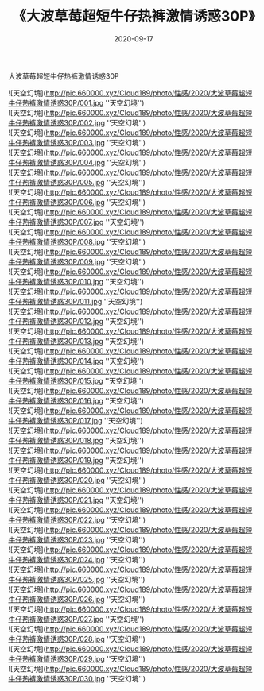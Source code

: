 ﻿---
layout: post
title:  《大波草莓超短牛仔热裤激情诱惑30P》
date:   2020-09-17
img: http://pic.660000.xyz/Cloud189/photo/性感/2020/大波草莓超短牛仔热裤激情诱惑30P/000.jpg
categories: [美女, 性感, 泳衣]
---

大波草莓超短牛仔热裤激情诱惑30P



![天空幻境](http://pic.660000.xyz/Cloud189/photo/性感/2020/大波草莓超短牛仔热裤激情诱惑30P/001.jpg ''天空幻境'') <br>
![天空幻境](http://pic.660000.xyz/Cloud189/photo/性感/2020/大波草莓超短牛仔热裤激情诱惑30P/002.jpg ''天空幻境'') <br>
![天空幻境](http://pic.660000.xyz/Cloud189/photo/性感/2020/大波草莓超短牛仔热裤激情诱惑30P/003.jpg ''天空幻境'') <br>
![天空幻境](http://pic.660000.xyz/Cloud189/photo/性感/2020/大波草莓超短牛仔热裤激情诱惑30P/004.jpg ''天空幻境'') <br>
![天空幻境](http://pic.660000.xyz/Cloud189/photo/性感/2020/大波草莓超短牛仔热裤激情诱惑30P/005.jpg ''天空幻境'') <br>
![天空幻境](http://pic.660000.xyz/Cloud189/photo/性感/2020/大波草莓超短牛仔热裤激情诱惑30P/006.jpg ''天空幻境'') <br>
![天空幻境](http://pic.660000.xyz/Cloud189/photo/性感/2020/大波草莓超短牛仔热裤激情诱惑30P/007.jpg ''天空幻境'') <br>
![天空幻境](http://pic.660000.xyz/Cloud189/photo/性感/2020/大波草莓超短牛仔热裤激情诱惑30P/008.jpg ''天空幻境'') <br>
![天空幻境](http://pic.660000.xyz/Cloud189/photo/性感/2020/大波草莓超短牛仔热裤激情诱惑30P/009.jpg ''天空幻境'') <br>
![天空幻境](http://pic.660000.xyz/Cloud189/photo/性感/2020/大波草莓超短牛仔热裤激情诱惑30P/010.jpg ''天空幻境'') <br>
![天空幻境](http://pic.660000.xyz/Cloud189/photo/性感/2020/大波草莓超短牛仔热裤激情诱惑30P/011.jpg ''天空幻境'') <br>
![天空幻境](http://pic.660000.xyz/Cloud189/photo/性感/2020/大波草莓超短牛仔热裤激情诱惑30P/012.jpg ''天空幻境'') <br>
![天空幻境](http://pic.660000.xyz/Cloud189/photo/性感/2020/大波草莓超短牛仔热裤激情诱惑30P/013.jpg ''天空幻境'') <br>
![天空幻境](http://pic.660000.xyz/Cloud189/photo/性感/2020/大波草莓超短牛仔热裤激情诱惑30P/014.jpg ''天空幻境'') <br>
![天空幻境](http://pic.660000.xyz/Cloud189/photo/性感/2020/大波草莓超短牛仔热裤激情诱惑30P/015.jpg ''天空幻境'') <br>
![天空幻境](http://pic.660000.xyz/Cloud189/photo/性感/2020/大波草莓超短牛仔热裤激情诱惑30P/016.jpg ''天空幻境'') <br>
![天空幻境](http://pic.660000.xyz/Cloud189/photo/性感/2020/大波草莓超短牛仔热裤激情诱惑30P/017.jpg ''天空幻境'') <br>
![天空幻境](http://pic.660000.xyz/Cloud189/photo/性感/2020/大波草莓超短牛仔热裤激情诱惑30P/018.jpg ''天空幻境'') <br>
![天空幻境](http://pic.660000.xyz/Cloud189/photo/性感/2020/大波草莓超短牛仔热裤激情诱惑30P/019.jpg ''天空幻境'') <br>
![天空幻境](http://pic.660000.xyz/Cloud189/photo/性感/2020/大波草莓超短牛仔热裤激情诱惑30P/020.jpg ''天空幻境'') <br>
![天空幻境](http://pic.660000.xyz/Cloud189/photo/性感/2020/大波草莓超短牛仔热裤激情诱惑30P/021.jpg ''天空幻境'') <br>
![天空幻境](http://pic.660000.xyz/Cloud189/photo/性感/2020/大波草莓超短牛仔热裤激情诱惑30P/022.jpg ''天空幻境'') <br>
![天空幻境](http://pic.660000.xyz/Cloud189/photo/性感/2020/大波草莓超短牛仔热裤激情诱惑30P/023.jpg ''天空幻境'') <br>
![天空幻境](http://pic.660000.xyz/Cloud189/photo/性感/2020/大波草莓超短牛仔热裤激情诱惑30P/024.jpg ''天空幻境'') <br>
![天空幻境](http://pic.660000.xyz/Cloud189/photo/性感/2020/大波草莓超短牛仔热裤激情诱惑30P/025.jpg ''天空幻境'') <br>
![天空幻境](http://pic.660000.xyz/Cloud189/photo/性感/2020/大波草莓超短牛仔热裤激情诱惑30P/026.jpg ''天空幻境'') <br>
![天空幻境](http://pic.660000.xyz/Cloud189/photo/性感/2020/大波草莓超短牛仔热裤激情诱惑30P/027.jpg ''天空幻境'') <br>
![天空幻境](http://pic.660000.xyz/Cloud189/photo/性感/2020/大波草莓超短牛仔热裤激情诱惑30P/028.jpg ''天空幻境'') <br>
![天空幻境](http://pic.660000.xyz/Cloud189/photo/性感/2020/大波草莓超短牛仔热裤激情诱惑30P/029.jpg ''天空幻境'') <br>
![天空幻境](http://pic.660000.xyz/Cloud189/photo/性感/2020/大波草莓超短牛仔热裤激情诱惑30P/030.jpg ''天空幻境'') <br>